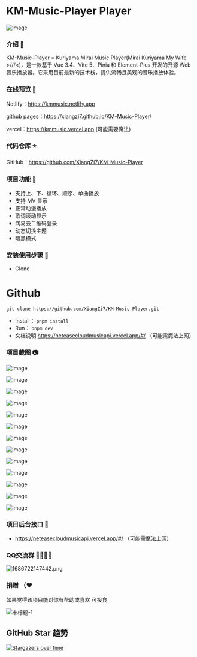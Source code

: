 # KM-Music-Player Player

![image](https://github.com/user-attachments/assets/fd134863-7f30-4f43-8ff7-83563df27221)

### 介绍 📖

KM-Music-Player = Kuriyama Mirai Music Player(Mirai Kuriyama My Wife >///<)，是一款基于 Vue 3.4、Vite 5、Pinia 和 Element-Plus 开发的开源 Web 音乐播放器。它采用目前最新的技术栈，提供流畅且美观的音乐播放体验。

### 在线预览 👀

Netlify：<https://kmmusic.netlify.app>

github pages：<https://xiangzi7.github.io/KM-Music-Player/>

vercel：<https://kmmusic.vercel.app> (可能需要魔法)

### 代码仓库 ⭐

GitHub：<https://github.com/XiangZi7/KM-Music-Player>

### 项目功能 🔨

- 支持上、下、循环、顺序、单曲播放
- 支持 MV 显示
- 正常动漫播放
- 歌词滚动显示
- 网易云二维码登录
- 动态切换主题
- 暗黑模式

### 安装使用步骤 📔

*   Clone

# Github

`git clone https://github.com/XiangZi7/KM-Music-Player.git`

*   Install：
    `pnpm install `
*   Run：
    `pnpm dev`
*   文档说明
    <https://neteasecloudmusicapi.vercel.app/#/>  （可能需魔法上网）

### 项目截图 📷


![image](https://github.com/user-attachments/assets/5ec599a7-8c86-4548-8758-34f977637595)

![image](https://github.com/user-attachments/assets/be15d4ab-671d-4b8d-bd69-b06190c14d2a)

![image](https://github.com/user-attachments/assets/d924961b-cc41-4db7-9e31-c674cf489de5)

![image](https://github.com/user-attachments/assets/b78a1098-a14e-48cf-a113-a2284574816a)

![image](https://github.com/user-attachments/assets/7ccc9faa-c44b-455e-bda5-129e86860534)

![image](https://github.com/user-attachments/assets/1909652c-6bf0-472d-998a-68d8b1e795a8)

![image](https://github.com/user-attachments/assets/bc3c4441-d3d6-4dbf-b2a2-85e59abe370b)

![image](https://github.com/user-attachments/assets/8fdb041c-fec5-4992-bd91-d11aabbb7b37)

![image](https://github.com/user-attachments/assets/241cc110-98ed-49e6-a9ce-68fa2aa9e18d)

![image](https://github.com/user-attachments/assets/dc3ee82d-696a-4924-b307-0711e10152e3)

![image](https://github.com/user-attachments/assets/69f09804-8fa4-4220-9bfc-a8e5594d3c81)

![image](https://github.com/user-attachments/assets/f83dca28-f940-4602-a1e5-04b011c78892)

![image](https://github.com/user-attachments/assets/c60070ab-8a23-4b06-8ec1-6a714200aaf2)

### 项目后台接口 🧩

*   <https://neteasecloudmusicapi.vercel.app/#/>  （可能需魔法上网）

### QQ交流群 👨‍👨‍👦‍👦

![1686722147442.png](https://p6-juejin.byteimg.com/tos-cn-i-k3u1fbpfcp/2ef2a97c45df4a6fa5c78b34a28a42fc~tplv-k3u1fbpfcp-watermark.image#?w=238\&h=250\&s=10821\&e=png\&a=1\&b=f8f8f8)

### 捐赠 （❤

如果觉得该项目能对你有帮助或喜欢 可投食

![未标题-1](https://github.com/XiangZi7/KM-Music-Player/assets/67356803/023181cb-037d-434e-9ea6-1a3c2bcb52f6)

## GitHub Star 趋势
[![Stargazers over time](https://starchart.cc/XiangZi7/KM-Music-Player.svg?variant=adaptive)](https://starchart.cc/XiangZi7/KM-Music-Player)
